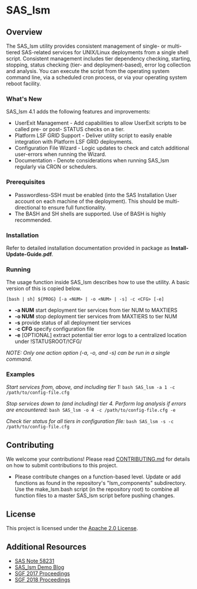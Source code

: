 # SAS_lsm

## Overview

The  SAS_lsm utility provides consistent management of single- or multi-tiered SAS-related services for UNIX/Linux deployments from a single shell script. Consistent management includes tier dependency checking, starting, stopping, status checking (tier- and deployment-based), error log collection and analysis. You can execute the script from the operating system command line, via  a scheduled cron process, or via your operating system reboot facility.

### What's New

SAS_lsm 4.1 adds the following features and improvements:

* UserExit Management - Add capabilities to allow UserExit scripts to be called pre- or post- STATUS checks on a tier. 
* Platform LSF GRID Support - Deliver utility script to easily enable integration with Platform LSF GRID deployments.
* Configuration File Wizard - Logic updates to check and catch additional user-errors when running the Wizard.
* Documentation - Denote considerations when running SAS_lsm regularly via CRON or schedulers.

### Prerequisites

* Passwordless-SSH must be enabled (into the SAS Installation  User account on each machine of the deployment). This should be multi-directional to ensure full functionality.
* The BASH and SH shells are supported. Use of BASH is highly recommended.

### Installation

Refer to detailed installation documentation provided in package as **Install-Update-Guide.pdf**. 

### Running

The usage function inside SAS_lsm describes how to use the utility. A basic version of this is copied below.

`[bash | sh] ${PROG} [-a <NUM> | -o <NUM> | -s] -c <CFG> [-e]`

* **-a NUM**     start deployment tier services from tier NUM to MAXTIERS
* **-o NUM**     stop deployment tier services from MAXTIERS to tier NUM
* **-s**         provide status of all deployment tier services
* -**c CFG**     specify configuration file
* **-e**         [OPTIONAL] extract potential tier error logs to a centralized location under !STATUSROOT/!CFG/

*NOTE: Only one action option (-a, -o, and -s) can be run in a single command.*


### Examples

*Start services from, above, and including tier 1:* `bash SAS_lsm -a 1 -c /path/to/config-file.cfg`

*Stop services down to (and including) tier 4. Perform log analysis if errors are encountered:* `bash SAS_lsm -o 4 -c /path/to/config-file.cfg -e`

*Check tier status for all tiers in configuration file:* `bash SAS_lsm -s -c /path/to/config-file.cfg`

## Contributing

We welcome your contributions! Please read [CONTRIBUTING.md](CONTRIBUTING.md) for details on how to submit contributions to this project.

* Please contribute changes on a function-based level. Update or add functions as found in the repository's "lsm_components" subdirectory. Use the make_lsm.bash script (in the repository root) to combine all function files to a master SAS_lsm script before pushing changes.

## License

This project is licensed under the [Apache 2.0 License](LICENSE).

## Additional Resources

* [SAS Note 58231](http://support.sas.com/kb/58/231.html)
* [SAS_lsm Demo Blog](https://communities.sas.com/t5/SAS-Communities-Library/The-SAS-lsm-Utility-Makes-it-Easy-to-Control-SAS-Servers-in-a/ta-p/418165)
* [SGF 2017 Proceedings](http://support.sas.com/resources/papers/automating-management-unix-linux-multi-tiered-sas-services.pdf)
* [SGF 2018 Proceedings](https://www.sas.com/content/dam/SAS/support/en/sas-global-forum-proceedings/2018/1921-2018.pdf)
